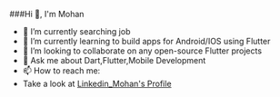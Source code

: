  ###Hi 👋, I'm Mohan
		     
- 🔭 I’m currently searching job
- 🌱 I’m currently learning to build apps for Android/IOS using Flutter
- 👯 I’m looking to collaborate on any open-source Flutter projects
- 💬 Ask me about Dart,Flutter,Mobile Development
- 📫 How to reach me:
- Take a look at [Linkedin_Mohan's Profile](www.linkedin.com/in/mohanraj-devanathan-109800275)

